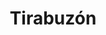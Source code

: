 ---
title: Tirabuzón
date: 
draft: false

# descripcion
description : Tirabuzón

materials: Plata 925

color: Plateado

dimensions: 5cm

code: 01-01-0010

type: "Aros"

categories: []

# Images
# first image will be shown in the product page
images:
  # - image: "images/path_to_image"
  # La ubicacion de las imagenes es imagenes/Aros/Aros.Colgantes/01-01-0010-tirabuzon
  - image: "./images/aros/colgantes/01-01-0010-tirabuzon_a.jpeg"
  - image: "./images/aros/colgantes/01-01-0010-tirabuzon_b.jpeg"
---